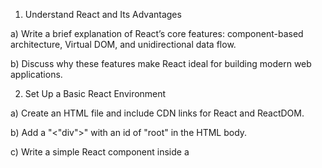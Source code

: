 1. Understand React and Its Advantages    

a) Write a brief explanation of React’s core features: component-based architecture, Virtual DOM, and unidirectional data flow. 

b) Discuss why these features make React ideal for building modern web applications.

2. Set Up a Basic React Environment    

a) Create an HTML file and include CDN links for React and ReactDOM. 

b) Add a "<"div">" with an id of "root" in the HTML body. 

c) Write a simple React component inside a <script> tag and use ReactDOM.render() to render it to the page. 

3. Create and Render Functional Components    

a) Define a functional React component (e.g., GreetingComponent) that returns a simple JSX element. 

b) Render the component using ReactDOM.render() to display it on the page. 

4. Use JSX for Structuring Components    

a) Create a component that renders a list of items (using an unordered list) and a heading (e.g., "My To-Do List"). 

b) The component should display at least three items in the list using JSX. 

